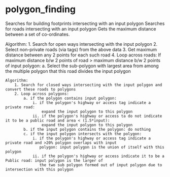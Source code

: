 # polygon_finding
Searches for building footprints intersecting with an input polygon
Searches for roads intersecting with an input polygon
Gets the maximum distance between a set of co-ordinates.


Algorithm:
        1. Search for open ways intersecting with the input polygon
        2. Select non-private roads (via tags) from the above data
        3. Get maximum distance between any 2 points for each such road
        4. Loop across roads: If maximum distance b/w 2 points of road > maximum distance b/w 2 points of input polygon:
            a. Select the sub-polygon with largest area from among the multiple polygon that this road divides the input
               polygon


    Algorithm:
        1. Search for closed ways intersecting with the input polygon and convert these roads to polygons
        2. Loop across polygons:
            a. if the polygon contains input polygon:
                i. if the polygon's highway or access tag indicate a private road:
                    expand the input polygon to this polygon
                ii. if the polygon's highway or access ta do not indicate it to be a public road and area < (1.5*input):
                    expand the input polygon to this polygon
            b. if the input polygon contains the polygon: do nothing
            c. if the input polygon intersects with the polygon:
                i. if the polygon's highway or access tag indicate a private road and >20% polygon overlaps with input
                   polygon: input polygon is the union of itself with this polygon
                ii. if the polygon's highway or access indicate it to be a Public road: input polygon is the larger of
                   the two sub polygon formed out of input polygon due to intersection with this polygon
